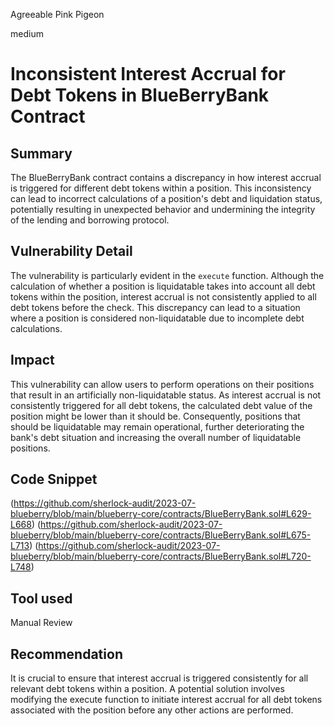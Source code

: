 Agreeable Pink Pigeon

medium

# Inconsistent Interest Accrual for Debt Tokens in BlueBerryBank Contract
## Summary
The BlueBerryBank contract contains a discrepancy in how interest accrual is triggered for different debt tokens within a position. This inconsistency can lead to incorrect calculations of a position's debt and liquidation status, potentially resulting in unexpected behavior and undermining the integrity of the lending and borrowing protocol.
## Vulnerability Detail
The vulnerability is particularly evident in the `execute` function. Although the calculation of whether a position is liquidatable takes into account all debt tokens within the position, interest accrual is not consistently applied to all debt tokens before the check. This discrepancy can lead to a situation where a position is considered non-liquidatable due to incomplete debt calculations.
## Impact
This vulnerability can allow users to perform operations on their positions that result in an artificially non-liquidatable status. As interest accrual is not consistently triggered for all debt tokens, the calculated debt value of the position might be lower than it should be. Consequently, positions that should be liquidatable may remain operational, further deteriorating the bank's debt situation and increasing the overall number of liquidatable positions.
## Code Snippet
(https://github.com/sherlock-audit/2023-07-blueberry/blob/main/blueberry-core/contracts/BlueBerryBank.sol#L629-L668)
(https://github.com/sherlock-audit/2023-07-blueberry/blob/main/blueberry-core/contracts/BlueBerryBank.sol#L675-L713)
(https://github.com/sherlock-audit/2023-07-blueberry/blob/main/blueberry-core/contracts/BlueBerryBank.sol#L720-L748)
## Tool used

Manual Review

## Recommendation
It is crucial to ensure that interest accrual is triggered consistently for all relevant debt tokens within a position. A potential solution involves modifying the execute function to initiate interest accrual for all debt tokens associated with the position before any other actions are performed. 